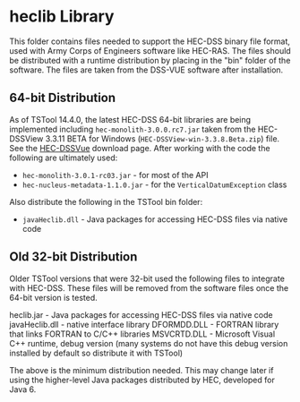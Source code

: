 # heclib Library

This folder contains files needed to support the HEC-DSS binary file format,
used with Army Corps of Engineers software like HEC-RAS.
The files should be distributed with a runtime distribution by placing in the "bin" folder of the software.
The files are taken from the DSS-VUE software after installation.

## 64-bit Distribution

As of TSTool 14.4.0, the latest HEC-DSS 64-bit libraries are being implemented including
`hec-monolith-3.0.0.rc7.jar` taken from the HEC-DSSView 3.3.11 BETA for Windows
(`HEC-DSSView-win-3.3.8.Beta.zip`) file.
See the [HEC-DSSVue](https://www.hec.usace.army.mil/software/hec-dssvue/downloads.aspx) download page.
After working with the code the following are ultimately used:

* `hec-monolith-3.0.1-rc03.jar` - for most of the API
* `hec-nucleus-metadata-1.1.0.jar` - for the `VerticalDatumException` class

Also distribute the following in the TSTool bin folder:

* `javaHeclib.dll` - Java packages for accessing HEC-DSS files via native code

## Old 32-bit Distribution

Older TSTool versions that were 32-bit used the following files to integrate with HEC-DSS.
These files will be removed from the software files once the 64-bit version is tested.

heclib.jar - Java packages for accessing HEC-DSS files via native code
javaHeclib.dll - native interface library
DFORMDD.DLL - FORTRAN library that links FORTRAN to C/C++ libraries
MSVCRTD.DLL - Microsoft Visual C++ runtime, debug version (many systems do not
              have this debug version installed by default so distribute it with
              TSTool)

The above is the minimum distribution needed.  This may change later if using
the higher-level Java packages distributed by HEC, developed for Java 6.
